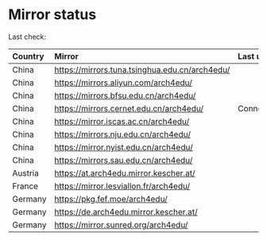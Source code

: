<script src="./time.js"></script>
# Mirror status
Last check: <script type="text/javascript">localize(1722130692.5876076);</script>

|Country|Mirror|Last update|
|:------|:-----|:----------|
|China|https://mirrors.tuna.tsinghua.edu.cn/arch4edu/|<script type="text/javascript">localize(1722105318);</script>|
|China|https://mirrors.aliyun.com/arch4edu/|<script type="text/javascript">localize(1722105318);</script>|
|China|https://mirrors.bfsu.edu.cn/arch4edu/|<script type="text/javascript">localize(1722061999);</script>|
|China|https://mirrors.cernet.edu.cn/arch4edu/|ConnectionError|
|China|https://mirror.iscas.ac.cn/arch4edu/|<script type="text/javascript">localize(1722105318);</script>|
|China|https://mirrors.nju.edu.cn/arch4edu/|<script type="text/javascript">localize(1722018743);</script>|
|China|https://mirror.nyist.edu.cn/arch4edu/|<script type="text/javascript">localize(1722061999);</script>|
|China|https://mirrors.sau.edu.cn/arch4edu/|<script type="text/javascript">localize(1722105318);</script>|
|Austria|https://at.arch4edu.mirror.kescher.at/|<script type="text/javascript">localize(1722105318);</script>|
|France|https://mirror.lesviallon.fr/arch4edu/|<script type="text/javascript">localize(1722105318);</script>|
|Germany|https://pkg.fef.moe/arch4edu/|<script type="text/javascript">localize(1722105318);</script>|
|Germany|https://de.arch4edu.mirror.kescher.at/|<script type="text/javascript">localize(1722105318);</script>|
|Germany|https://mirror.sunred.org/arch4edu/|<script type="text/javascript">localize(1722105318);</script>|

<script src="./tablefilter/tablefilter.js"></script>
<script src="./table.js"></script>